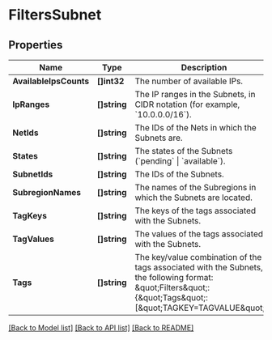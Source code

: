 # FiltersSubnet

## Properties

Name | Type | Description | Notes
------------ | ------------- | ------------- | -------------
**AvailableIpsCounts** | **[]int32** | The number of available IPs. | [optional] 
**IpRanges** | **[]string** | The IP ranges in the Subnets, in CIDR notation (for example, &#x60;10.0.0.0/16&#x60;). | [optional] 
**NetIds** | **[]string** | The IDs of the Nets in which the Subnets are. | [optional] 
**States** | **[]string** | The states of the Subnets (&#x60;pending&#x60; \\| &#x60;available&#x60;). | [optional] 
**SubnetIds** | **[]string** | The IDs of the Subnets. | [optional] 
**SubregionNames** | **[]string** | The names of the Subregions in which the Subnets are located. | [optional] 
**TagKeys** | **[]string** | The keys of the tags associated with the Subnets. | [optional] 
**TagValues** | **[]string** | The values of the tags associated with the Subnets. | [optional] 
**Tags** | **[]string** | The key/value combination of the tags associated with the Subnets, in the following format: &amp;quot;Filters&amp;quot;:{&amp;quot;Tags&amp;quot;:[&amp;quot;TAGKEY&#x3D;TAGVALUE&amp;quot;]}. | [optional] 

[[Back to Model list]](../README.md#documentation-for-models) [[Back to API list]](../README.md#documentation-for-api-endpoints) [[Back to README]](../README.md)


